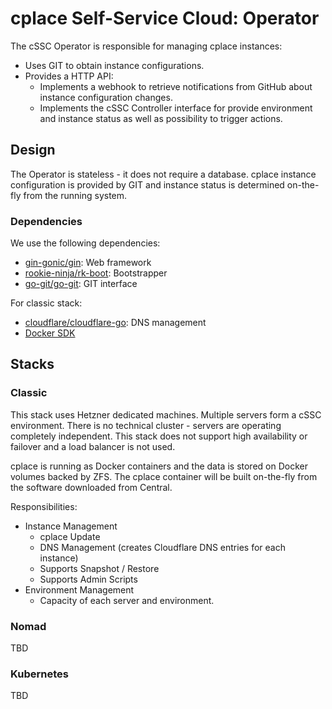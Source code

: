 # cplace Self-Service Cloud: Operator

The cSSC Operator is responsible for managing cplace instances:

- Uses GIT to obtain instance configurations.
- Provides a HTTP API:
  - Implements a webhook to retrieve notifications from GitHub about instance configuration changes.
  - Implements the cSSC Controller interface for provide environment and instance status as well as possibility to trigger actions.

## Design

The Operator is stateless - it does not require a database.
cplace instance configuration is provided by GIT and instance status is determined on-the-fly from the running system.

### Dependencies

We use the following dependencies:

- [gin-gonic/gin](https://github.com/gin-gonic/gin): Web framework
- [rookie-ninja/rk-boot](https://github.com/rookie-ninja/rk-boot): Bootstrapper
- [go-git/go-git](https://github.com/go-git/go-git): GIT interface

For classic stack:
- [cloudflare/cloudflare-go](https://github.com/cloudflare/cloudflare-go): DNS management
- [Docker SDK](https://docs.docker.com/engine/api/sdk/)

## Stacks

### Classic

This stack uses Hetzner dedicated machines.
Multiple servers form a cSSC environment.
There is no technical cluster - servers are operating completely independent.
This stack does not support high availability or failover and a load balancer is not used.

cplace is running as Docker containers and the data is stored on Docker volumes backed by ZFS.
The cplace container will be built on-the-fly from the software downloaded from Central.

Responsibilities:

- Instance Management
  - cplace Update
  - DNS Management (creates Cloudflare DNS entries for each instance)
  - Supports Snapshot / Restore
  - Supports Admin Scripts
- Environment Management
  - Capacity of each server and environment.

### Nomad

TBD

### Kubernetes

TBD